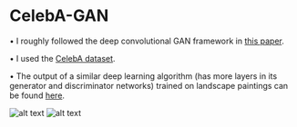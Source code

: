 # CelebA-GAN

• I roughly followed the deep convolutional GAN framework in [this paper](https://arxiv.org/pdf/1511.06434.pdf).

• I used the [CelebA dataset](http://mmlab.ie.cuhk.edu.hk/projects/CelebA.html). 

• The output of a similar deep learning algorithm (has more layers in its generator and discriminator networks) trained on landscape paintings can be found [here](https://twitter.com/deep_landscapes).

![alt text](https://github.com/BayBenj/CelebA-DCGAN/data.jpg "Data sample")
![alt text](https://github.com/BayBenj/CelebA-DCGAN/output.png "Output sample")
